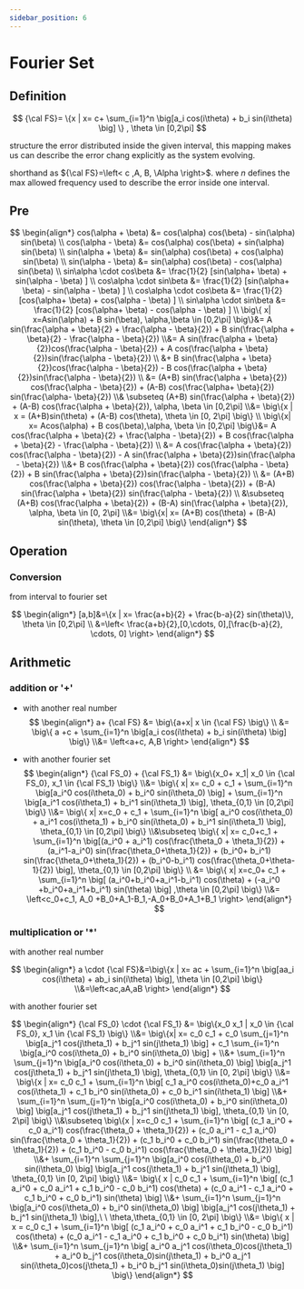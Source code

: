 ```yaml
---
sidebar_position: 6
---
```


# Fourier Set

## Definition

$$
{\cal FS}= \{x | x= c+ \sum_{i=1}^n \big[a_i cos(i\theta) + b_i sin(i\theta) \big] \} , \theta \in [0,2\pi]
$$

structure the error distributed inside the given interval, this mapping makes us can describe the error chang explicitly
as the system evolving.

shorthand as ${\cal FS}=\left< c ,A, B, \Alpha \right>$. where $n$ defines the max allowed frequency used to describe
the error
inside one interval.

## Pre

$$
\begin{align*}
cos(\alpha + \beta) &= cos(\alpha) cos(\beta) - sin(\alpha) sin(\beta) \\
cos(\alpha - \beta) &= cos(\alpha) cos(\beta) + sin(\alpha) sin(\beta) \\
sin(\alpha + \beta) &= sin(\alpha) cos(\beta) + cos(\alpha) sin(\beta) \\
sin(\alpha - \beta) &= sin(\alpha) cos(\beta) - cos(\alpha) sin(\beta) \\
sin\alpha \cdot cos\beta &= \frac{1}{2} [sin(\alpha+ \beta) + sin(\alpha - \beta) ] \\
cos\alpha \cdot sin\beta &= \frac{1}{2} [sin(\alpha+ \beta) - sin(\alpha - \beta) ] \\
cos\alpha \cdot cos\beta &= \frac{1}{2} [cos(\alpha+ \beta) + cos(\alpha - \beta) ] \\
sin\alpha \cdot sin\beta &= \frac{1}{2} [cos(\alpha+ \beta) - cos(\alpha - \beta) ] \\
\big\{ x| x=Asin(\alpha) + B sin(\beta), \alpha,\beta \in [0,2\pi] \big\}&= A sin(\frac{\alpha + \beta}{2} +
\frac{\alpha - \beta}{2}) +
B sin(\frac{\alpha + \beta}{2} - \frac{\alpha - \beta}{2}) \\&=
A sin(\frac{\alpha + \beta}{2})cos(\frac{\alpha - \beta}{2}) + A cos(\frac{\alpha + \beta}{2})sin(\frac{\alpha -
\beta}{2}) \\ &+
B sin(\frac{\alpha + \beta}{2})cos(\frac{\alpha - \beta}{2}) - B cos(\frac{\alpha + \beta}{2})sin(\frac{\alpha -
\beta}{2}) \\ &=
(A+B) sin(\frac{\alpha + \beta}{2}) cos(\frac{\alpha - \beta}{2}) + (A-B) cos(\frac{\alpha+
\beta}{2}) sin(\frac{\alpha- \beta}{2})
\\& \subseteq
(A+B) sin(\frac{\alpha + \beta}{2}) + (A-B) cos(\frac{\alpha + \beta}{2}), \alpha, \beta \in [0,2\pi] \\&=
\big\{x | x = (A+B)sin(\theta) + (A-B) cos(\theta), \theta \in [0, 2\pi] \big\} \\
\big\{x| x= Acos(\alpha) + B cos(\beta),\alpha, \beta \in [0,2\pi] \big\}&= A cos(\frac{\alpha + \beta}{2} +
\frac{\alpha - \beta}{2}) +
B cos(\frac{\alpha + \beta}{2} - \frac{\alpha - \beta}{2}) \\ &=
A cos(\frac{\alpha + \beta}{2}) cos(\frac{\alpha - \beta}{2}) -
A sin(\frac{\alpha + \beta}{2})sin(\frac{\alpha - \beta}{2}) \\&+
B cos(\frac{\alpha + \beta}{2}) cos(\frac{\alpha - \beta}{2}) +
B sin(\frac{\alpha + \beta}{2})sin(\frac{\alpha - \beta}{2})  \\ &=
(A+B) cos(\frac{\alpha + \beta}{2}) cos(\frac{\alpha - \beta}{2}) +
(B-A) sin(\frac{\alpha + \beta}{2}) sin(\frac{\alpha - \beta}{2})
\\ &\subseteq
(A+B) cos(\frac{\alpha + \beta}{2}) + (B-A) sin(\frac{\alpha + \beta}{2}), \alpha, \beta \in [0, 2\pi] \\&=
\big\{x| x= (A+B) cos(\theta) + (B-A) sin(\theta), \theta \in [0,2\pi] \big\}
\end{align*}
$$

## Operation

### Conversion

from interval to fourier set

$$
\begin{align*}
[a,b]&=\{x | x= \frac{a+b}{2} + \frac{b-a}{2} sin(\theta)\}, \theta \in [0,2\pi] \\
&=\left< \frac{a+b}{2},[0,\cdots, 0],[\frac{b-a}{2}, \cdots, 0] \right>
\end{align*}
$$

## Arithmetic

### addition or '+'

+ with another real number
  $$
  \begin{align*}
  a+ {\cal FS} &= \big\{a+x| x \in {\cal FS} \big\} \\ &=
  \big\{ a +c + \sum_{i=1}^n \big[a_i cos(i\theta) + b_i sin(i\theta) \big] \big\} \\&=
  \left<a+c, A,B \right>
  \end{align*}
  $$

+ with another fourier set
  $$
  \begin{align*}
  {\cal FS_0} + {\cal FS_1} &= \big\{x_0+ x_1| x_0 \in {\cal FS_0}, x_1 \in {\cal FS_1} \big\} \\&=
  \big\{ x| x= c_0 + c_1 + \sum_{i=1}^n \big[a_i^0 cos(i\theta_0) + b_i^0 sin(i\theta_0) \big] +
  \sum_{i=1}^n \big[a_i^1 cos(i\theta_1) + b_i^1 sin(i\theta_1) \big], \theta_{0,1} \in [0,2\pi]
  \big\} \\&=
  \big\{ x| x=c_0 + c_1 + \sum_{i=1}^n
  \big[ a_i^0 cos(i\theta_0) + a_i^1 cos(i\theta_1) + b_i^0 sin(i\theta_0)  + b_i^1 sin(i\theta_1) \big], \theta_{0,1}
  \in [0,2\pi] \big\}
  \\&\subseteq
  \big\{ x| x= c_0+c_1 + \sum_{i=1}^n
  \big[(a_i^0 + a_i^1) cos(\frac{\theta_0 + \theta_1}{2}) + (a_i^1-a_i^0) sin(\frac{\theta_0+\theta_1}{2}) +
  (b_i^0+ b_i^1) sin(\frac{\theta_0+\theta_1}{2}) + (b_i^0-b_i^1) cos(\frac{\theta_0+\theta-1}{2})
  \big], \theta_{0,1} \in [0,2\pi] \big\} \\ &=
  \big\{
  x| x=c_0+ c_1 + \sum_{i=1}^n
  \big[ (a_i^0+b_i^0+a_i^1-b_i^1) cos(\theta) + (-a_i^0 +b_i^0+a_i^1+b_i^1) sin(\theta) \big]
  ,\theta \in [0,2\pi]
  \big\} \\&=
  \left<c_0+c_1, A_0 +B_0+A_1-B_1,-A_0+B_0+A_1+B_1 \right>
  \end{align*}
  $$

### multiplication or '*'

with another real number

$$
\begin{align*}
a \cdot {\cal FS}&=\big\{x | x= ac + \sum_{i=1}^n \big[aa_i cos(i\theta) + ab_i sin(i\theta) \big], \theta \in [0,2\pi]
\big\} \\&=\left<ac,aA,aB \right>
\end{align*}
$$

with another fourier set

$$
\begin{align*}
{\cal FS_0} \cdot {\cal FS_1} &= \big\{x_0 x_1 | x_0 \in {\cal FS_0}, x_1 \in {\cal FS_1} \big\} \\&=
\big\{x| x= c_0 c_1 +
c_0 \sum_{j=1}^n \big[a_j^1 cos(j\theta_1) + b_j^1 sin(j\theta_1) \big] +
c_1 \sum_{i=1}^n \big[a_i^0 cos(i\theta_0) + b_i^0 sin(i\theta_0) \big] +
\\&+
\sum_{i=1}^n \sum_{j=1}^n \big[a_i^0 cos(i\theta_0) + b_i^0 sin(i\theta_0) \big]
\big[a_j^1 cos(j\theta_1) + b_j^1 sin(j\theta_1) \big], \theta_{0,1} \in [0, 2\pi]
\big\} \\&=
\big\{x | x= c_0 c_1 + \sum_{i=1}^n \big[  c_1 a_i^0 cos(i\theta_0)+c_0 a_i^1 cos(i\theta_1) +
c_1 b_i^0 sin(i\theta_0) + c_0 b_i^1 sin(i\theta_1)  \big] \\&+
\sum_{i=1}^n \sum_{j=1}^n \big[a_i^0 cos(i\theta_0) + b_i^0 sin(i\theta_0) \big]
\big[a_j^1 cos(j\theta_1) + b_j^1 sin(j\theta_1) \big], \theta_{0,1} \in [0, 2\pi]
\big\} \\&\subseteq
\big\{x | x=c_0 c_1 + \sum_{i=1}^n \big[
(c_1 a_i^0 + c_0 a_i^1) cos(\frac{\theta_0 + \theta_1}{2}) +
(c_0 a_i^1 - c_1 a_i^0) sin(\frac{\theta_0 + \theta_1}{2}) +
(c_1 b_i^0 + c_0 b_i^1) sin(\frac{\theta_0 + \theta_1}{2}) +
(c_1 b_i^0 - c_0 b_i^1) cos(\frac{\theta_0 + \theta_1}{2})
\big] \\&+
\sum_{i=1}^n \sum_{j=1}^n \big[a_i^0 cos(i\theta_0) + b_i^0 sin(i\theta_0) \big]
\big[a_j^1 cos(j\theta_1) + b_j^1 sin(j\theta_1) \big], \theta_{0,1} \in [0, 2\pi]
\big\} \\&=
\big\{
x | c_0 c_1 + \sum_{i=1}^n \big[
(c_1 a_i^0 + c_0 a_i^1 + c_1 b_i^0 - c_0 b_i^1) cos(\theta) +
(c_0 a_i^1 - c_1 a_i^0 + c_1 b_i^0 + c_0 b_i^1) sin(\theta)
\big] \\&+
\sum_{i=1}^n \sum_{j=1}^n \big[a_i^0 cos(i\theta_0) + b_i^0 sin(i\theta_0) \big]
\big[a_j^1 cos(j\theta_1) + b_j^1 sin(j\theta_1) \big],\ \ \theta,\theta_{0,1} \in [0, 2\pi]
\big\} \\&=
\big\{
x | x = c_0 c_1 + \sum_{i=1}^n \big[
(c_1 a_i^0 + c_0 a_i^1 + c_1 b_i^0 - c_0 b_i^1) cos(\theta) +
(c_0 a_i^1 - c_1 a_i^0 + c_1 b_i^0 + c_0 b_i^1) sin(\theta)
\big] \\&+
\sum_{i=1}^n \sum_{j=1}^n \big[
a_i^0 a_j^1 cos(i\theta_0)cos(j\theta_1) +
a_i^0 b_j^1 cos(i\theta_0)sin(j\theta_1) +
b_i^0 a_j^1 sin(i\theta_0)cos(j\theta_1) +
b_i^0 b_j^1 sin(i\theta_0)sin(j\theta_1)
\big]
\big\}
\end{align*}
$$
